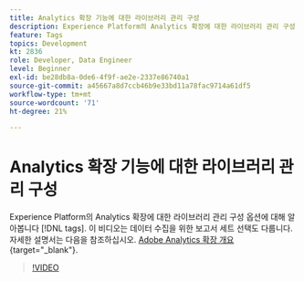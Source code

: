 ```yaml
---
title: Analytics 확장 기능에 대한 라이브러리 관리 구성
description: Experience Platform의 Analytics 확장에 대한 라이브러리 관리 구성 옵션에 대해 알아봅니다 [!DNL tags]. 이 비디오는 데이터 수집을 위한 보고서 세트 선택도 다룹니다.
feature: Tags
topics: Development
kt: 2836
role: Developer, Data Engineer
level: Beginner
exl-id: be28db8a-0de6-4f9f-ae2e-2337e86740a1
source-git-commit: a45667a8d7ccb46b9e33bd11a78fac9714a61df5
workflow-type: tm+mt
source-wordcount: '71'
ht-degree: 21%

---
```


# Analytics 확장 기능에 대한 라이브러리 관리 구성

Experience Platform의 Analytics 확장에 대한 라이브러리 관리 구성 옵션에 대해 알아봅니다 [!DNL tags]. 이 비디오는 데이터 수집을 위한 보고서 세트 선택도 다룹니다.  자세한 설명서는 다음을 참조하십시오. [Adobe Analytics 확장 개요](https://experienceleague.adobe.com/docs/experience-platform/tags/extensions/client/analytics/overview.html?lang=ko-KR){target="_blank"}.

>[!VIDEO](https://video.tv.adobe.com/v/27092/?quality=12&learn=on)
